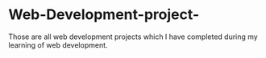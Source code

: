 # Web-Development-project-
Those are all web development projects which I have completed during my learning of web development. 

